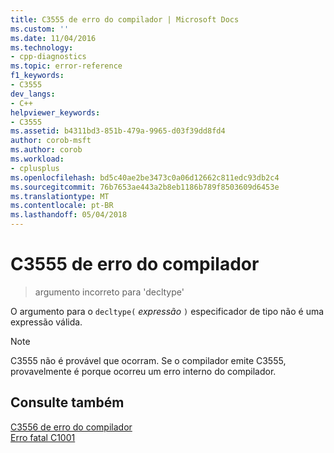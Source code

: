 ```yaml
---
title: C3555 de erro do compilador | Microsoft Docs
ms.custom: ''
ms.date: 11/04/2016
ms.technology:
- cpp-diagnostics
ms.topic: error-reference
f1_keywords:
- C3555
dev_langs:
- C++
helpviewer_keywords:
- C3555
ms.assetid: b4311bd3-851b-479a-9965-d03f39dd8fd4
author: corob-msft
ms.author: corob
ms.workload:
- cplusplus
ms.openlocfilehash: bd5c40ae2be3473c0a06d12662c811edc93db2c4
ms.sourcegitcommit: 76b7653ae443a2b8eb1186b789f8503609d6453e
ms.translationtype: MT
ms.contentlocale: pt-BR
ms.lasthandoff: 05/04/2018
---
```

# <a name="compiler-error-c3555"></a>C3555 de erro do compilador
  
> argumento incorreto para 'decltype'  
  
 O argumento para o `decltype(` *expressão* `)` especificador de tipo não é uma expressão válida.  
  
> [!NOTE]
>  C3555 não é provável que ocorram. Se o compilador emite C3555, provavelmente é porque ocorreu um erro interno do compilador.  
  
## <a name="see-also"></a>Consulte também  
  
 [C3556 de erro do compilador](../../error-messages/compiler-errors-2/compiler-error-c3556.md)   
 [Erro fatal C1001](../../error-messages/compiler-errors-1/fatal-error-c1001.md)